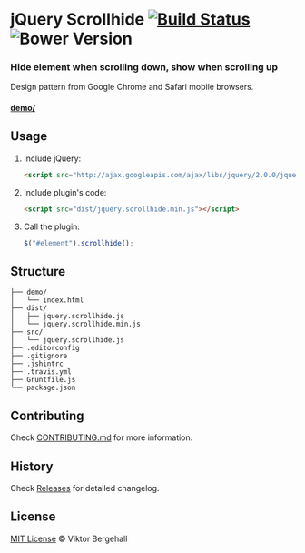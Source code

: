 # jQuery Scrollhide [![Build Status](https://travis-ci.org/viktorbergehall/scrollhide.svg?branch=master)](https://travis-ci.org/viktorbergehall/scrollhide) ![Bower Version](https://badge.fury.io/bo/jquery-scrollhide.svg)

### Hide element when scrolling down, show when scrolling up

Design pattern from Google Chrome and Safari mobile browsers.

#### [demo/](https://github.com/viktorbergehall/scrollhide/tree/master/demo)

## Usage

1. Include jQuery:

	```html
	<script src="http://ajax.googleapis.com/ajax/libs/jquery/2.0.0/jquery.min.js"></script>
	```

2. Include plugin's code:

	```html
	<script src="dist/jquery.scrollhide.min.js"></script>
	```

3. Call the plugin:

	```javascript
	$("#element").scrollhide();
	```

## Structure

```
├── demo/
│   └── index.html
├── dist/
│   ├── jquery.scrollhide.js
│   └── jquery.scrollhide.min.js
├── src/
│   └── jquery.scrollhide.js
├── .editorconfig
├── .gitignore
├── .jshintrc
├── .travis.yml
├── Gruntfile.js
└── package.json
```

## Contributing

Check [CONTRIBUTING.md](https://github.com/viktorbergehall/scrollhide/blob/master/CONTRIBUTING.md) for more information.

## History

Check [Releases](https://github.com/viktorbergehall/scrollhide/releases) for detailed changelog.

## License

[MIT License](http://viktorbergehall.mit-license.org) © Viktor Bergehall
